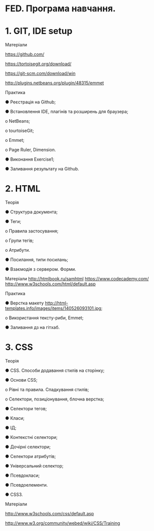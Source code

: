 # FED. Програма навчання.
# 1. GIT, IDE setup

Матеріали

https://github.com/

https://tortoisegit.org/download/

https://git-scm.com/download/win

http://plugins.netbeans.org/plugin/48315/emmet

Практика

●	Реєстрація на Github;

●	Встановлення IDE, плагінів та розширень для браузера;

o	NetBeans;

o	tourtoiseGit;

o	Emmet;

o	Page Ruler, Dimension.

●	Виконання Exercise1;

●	Заливання результату на Github.

# 2. HTML
Теорія

●	Структура документа;

●	Теги;

o	Правила застосування;

o	Групи тегів;

o	Атрибути.

●	Посилання, типи посилань;

●	Взаємодія з сервером. Форми.


Матеріали
http://htmlbook.ru/samhtml
https://www.codecademy.com/
http://www.w3schools.com/html/default.asp

Практика

●	Верстка макету http://html-templates.info/images/items/140526093101.jpg;

o	Використання тексту-риби, Emmet;

●	Заливання дз на гітхаб.


# 3. СSS
Теорія

●	СSS. Способи додавання стилів на сторінку; 

●	Основи CSS;

o	Рівні та правила. Спадкування стилів;

o	Селектори, позиціонування, блочна верстка;

●	Селектори тегов;

●	Класи;

●	ІД;

●	Контекстні селектори;

●	Дочірні селектори;

●	Селектори атрибутів;

●	Універсальний селектор;

●	Псевдокласи;

●	Псевдоелементи.

●	CSS3.
 
Матеріали

http://www.w3schools.com/css/default.asp

http://www.w3.org/community/webed/wiki/CSS/Training 


